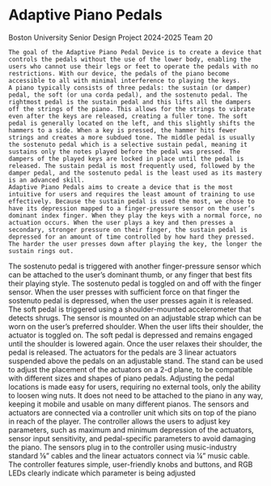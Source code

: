 # Adaptive Piano Pedals
Boston University Senior Design Project 2024-2025 Team 20

	The goal of the Adaptive Piano Pedal Device is to create a device that controls the pedals without the use of the lower body, enabling the users who cannot use their legs or feet to operate the pedals with no restrictions. With our device, the pedals of the piano become accessible to all with minimal interference to playing the keys. 
	A piano typically consists of three pedals: the sustain (or damper) pedal, the soft (or una corda pedal), and the sostenuto pedal. The rightmost pedal is the sustain pedal and this lifts all the dampers off the strings of the piano. This allows for the strings to vibrate even after the keys are released, creating a fuller tone. The soft pedal is generally located on the left, and this slightly shifts the hammers to a side. When a key is pressed, the hammer hits fewer strings and creates a more subdued tone. The middle pedal is usually the sostenuto pedal which is a selective sustain pedal, meaning it sustains only the notes played before the pedal was pressed. The dampers of the played keys are locked in place until the pedal is released. The sustain pedal is most frequently used, followed by the damper pedal, and the sostenuto pedal is the least used as its mastery is an advanced skill. 
	Adaptive Piano Pedals aims to create a device that is the most intuitive for users and requires the least amount of training to use effectively. Because the sustain pedal is used the most, we chose to have its depression mapped to a finger-pressure sensor on the user’s dominant index finger. When they play the keys with a normal force, no actuation occurs. When the user plays a key and then presses a secondary, stronger pressure on their finger, the sustain pedal is depressed for an amount of time controlled by how hard they pressed. The harder the user presses down after playing the key, the longer the sustain rings out. 
The sostenuto pedal is triggered with another finger-pressure sensor which can be attached to the user’s dominant thumb, or any finger that best fits their playing style. The sostenuto pedal is toggled on and off with the finger sensor. When the user presses with sufficient force on that finger the sostenuto pedal is depressed, when the user presses again it is released.  
	The soft pedal is triggered using a shoulder-mounted accelerometer that detects shrugs. The sensor is mounted on an adjustable strap which can be worn on the user’s preferred shoulder. When the user lifts their shoulder, the actuator is toggled on. The soft pedal is depressed and remains engaged until the shoulder is lowered again. Once the user relaxes their shoulder, the pedal is released.
	The actuators for the pedals are 3 linear actuators suspended above the pedals on an adjustable stand. The stand can be used to adjust the placement of the actuators on a 2-d plane, to be compatible with different sizes and shapes of piano pedals. Adjusting the pedal locations is made easy for users, requiring no external tools, only the ability to loosen wing nuts. It does not need to be attached to the piano in any way, keeping it mobile and usable on many different pianos. 
	The sensors and actuators are connected via a controller unit which sits on top of the piano in reach of the player. The controller allows the users to adjust key parameters, such as maximum and minimum depression of the actuators, sensor input sensitivity, and pedal-specific parameters to avoid damaging the piano. The sensors plug in to the controller using music-industry standard ⅛” cables and the linear actuators connect via ¼” music cable. The controller features simple, user-friendly knobs and buttons, and RGB LEDs clearly indicate which parameter is being adjusted

